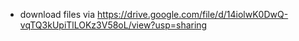 
* download files via https://drive.google.com/file/d/14iolwK0DwQ-vqTQ3kUpiTlLOKz3V58oL/view?usp=sharing
